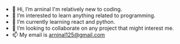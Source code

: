 - 👋 Hi, I’m arninal I'm relatively new to coding.
- 👀 I’m interested to learn anything related to programming.
- 🌱 I’m currently learning react and python.
- 💞️ I’m looking to collaborate on any project that might interest me.
- 📫 My email is arninal125@gmail.com

<!---
arninal/arninal is a ✨ special ✨ repository because its `README.md` (this file) appears on your GitHub profile.
You can click the Preview link to take a look at your changes.
--->
